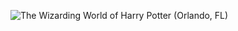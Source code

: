 ![The Wizarding World of Harry Potter (Orlando, FL)](http://laurenpepperman.com/2014/florida/photos/universal18.jpg)
